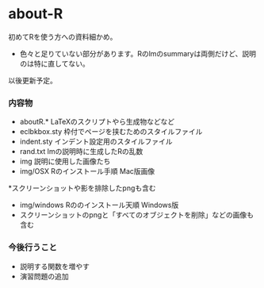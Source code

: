 about-R
=======

初めてRを使う方への資料細かめ。

* 色々と足りていない部分があります。Rのlmのsummaryは両側だけど、説明のは特に直してない。

以後更新予定。

### 内容物
* aboutR.* LaTeXのスクリプトやら生成物などなど
* eclbkbox.sty 枠付でページを挟むためのスタイルファイル
* indent.sty インデント設定用のスタイルファイル
* rand.txt lmの説明時に生成したRの乱数
* img 説明に使用した画像たち
* img/OSX Rのインストール手順 Mac版画像

 *スクリーンショットや影を排除したpngも含む
* img/windows Rののインストール天順 Windows版
 * スクリーンショットのpngと「すべてのオブジェクトを削除」などの画像も含む
 
### 今後行うこと
* 説明する関数を増やす
* 演習問題の追加